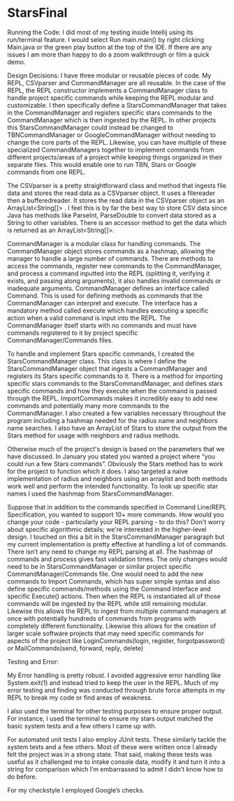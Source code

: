# StarsFinal
Running the Code:
I did most of my testing inside Intellij using its run/terminal feature. I would select Run main.main() by right clicking Main.java or the green play button at the top of the IDE. If there are any issues I am more than happy to do a zoom walkthrough or film a quick demo. 

Design Decisions:
I have three modular or reusable pieces of code. My REPL, CSVparser and CommandManager are all reusable. In the case of the REPL, the REPL constructor implements a CommandManager class to handle project specific commands while keeping the REPL modular and customizable. I then specifically define a StarsCommandManager that takes in the CommandManager and registers specific stars commands to the CommandManager which is then ingested  by the REPL. In other projects this StarsCommandManager could instead be changed to TBNCommandManager or GoogleCommandManager without needing to change the core parts of the REPL. Likewise, you can have multiple of these specialized CommandManagers together to implement commands from different projects/areas of a project while keeping things organized in their separate files. This would enable one to run TBN, Stars or Google commands from one REPL. 

The CSVparser is a pretty straightforward class and method that ingests file data and stores the read data as a CSVparser object. It uses a filereader then a bufferedreader. It stores the read data in the CSVparser object as an ArrayList<String[]>
. I feel this is by far the best way to store CSV data since Java has methods like ParseInt, ParseDouble to convert data stored as a String to other variables. There is an accessor method to get the data which is returned as an ArrayList<String[]>.  

CommandManager is a modular class for handling commands. The CommandManager object stores commands as a hashmap, allowing the manager to handle a large number of commands. There are methods to access the commands, register new commands to the CommandManager, and process a command inputted into the REPL (splitting it, verifying it exists, and passing along arguments), it also handles invalid commands or inadequate arguments. CommandManager defines an interface called Command. This is used for defining methods as commands that the CommandManager can interpret and execute. The interface has a mandatory method called execute which handles executing a specific action when a valid command is input into the REPL. The CommandManager itself starts with no commands and must have commands registered to it by project specific CommandManager/Commands files. 

To handle and implement Stars specific commands, I created the StarsCommandManager class. This class is where I define the StarsCommandManager object that ingests a CommandManager and registers its Stars specific commands to it. There is a method for importing specific stars commands to the StarsCommandManager, and defines stars specific commands and how they execute when the command is passed through the REPL. ImportCommands makes it incredibly easy to add new commands and potentially many more commands to the CommandManager. I also created a few variables necessary throughout the program including a hashmap needed for the radius name and neighbors name searches. I also have an ArrayList of Stars to store the output from the Stars method for usage with neighbors and radius methods. 

Otherwise much of the project's design is based on the parameters that we have discussed. In January you stated you wanted a project where “you could run a few Stars commands”. Obviously the Stars method has to work for the project to function which it does. I also targeted a naive implementation of radius and neighbors using an arraylist and both methods work well and perform the intended functionality. To look up specific star names I used the hashmap from StarsCommandManager. 

Suppose that in addition to the commands specified in Command Line/REPL Specification, you wanted to support 10+ more commands. How would you change your code - particularly your REPL parsing - to do this? Don't worry about specific algorithmic details; we're interested in the higher-level design.
I touched on this a bit in the StarsCommandManager paragraph but my current implementation is pretty effective at handling a lot of commands. There isn’t any need to change my REPL parsing at all. The hashmap of commands and process gives fast validation times. The only changes would need to be in StarsCommandManager or similar project specific CommandManager/Commands file. One would need to add the new commands to Import Commands, which has super simple syntax and also define specific commands/methods using the Command Interface and specific Execute() actions. Then when the REPL is instantiated all of those commands will be ingested by the REPL while still remaining modular. Likewise this allows the REPL to ingest from multiple command managers at once with potentially hundreds of commands from programs with completely different functionality. Likewise this allows for the creation of larger scale software projects that may need specific commands for aspects of the project like LoginCommands(login, register, forgotpassword) or MailCommands(send, forward, reply, delete)

Testing and Error:

My Error handling is pretty robust. I avoided aggressive error handling like System.exit(1) and instead tried to keep the user in the REPL. Much of my error testing and finding was conducted through brute force attempts in my REPL to break my code or find areas of weakness. 

I also used the terminal for other testing purposes to ensure proper output. For instance, I used the terminal to ensure my stars output matched the basic system tests and a few others I came up with. 

For automated unit tests I also employ JUnit tests. These similarly tackle the system tests and a few others. Most of these were written once I already felt the project was in a strong state. That said, making these tests was useful as it challenged me to intake console data, modify it and turn it into a string for comparison which I’m embarrassed to admit I didn’t know how to do before.  

For my checkstyle I employed Google’s checks. 
